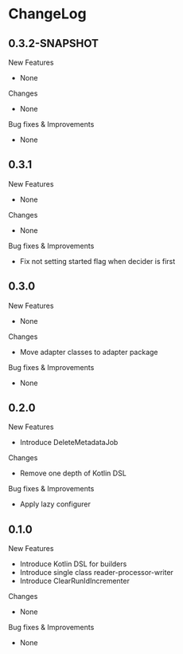 # ChangeLog

## 0.3.2-SNAPSHOT

New Features

- None

Changes

- None

Bug fixes & Improvements

- None

## 0.3.1

New Features

- None

Changes

- None

Bug fixes & Improvements

- Fix not setting started flag when decider is first

## 0.3.0

New Features

- None

Changes

- Move adapter classes to adapter package

Bug fixes & Improvements

- None

## 0.2.0

New Features

- Introduce DeleteMetadataJob

Changes

- Remove one depth of Kotlin DSL

Bug fixes & Improvements

- Apply lazy configurer

## 0.1.0

New Features

- Introduce Kotlin DSL for builders
- Introduce single class reader-processor-writer
- Introduce ClearRunIdIncrementer

Changes

- None

Bug fixes & Improvements

- None
